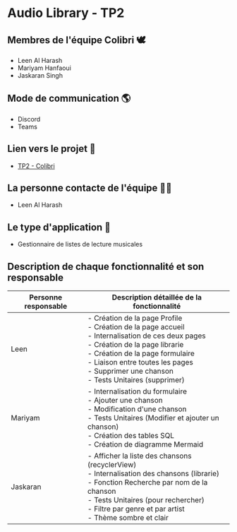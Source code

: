 # Audio Library - TP2 

## Membres de l'équipe Colibri 🕊
- Leen Al Harash
- Mariyam Hanfaoui
- Jaskaran Singh

## Mode de communication 🌎
- Discord
- Teams

## Lien vers le projet 🔗
- [TP2 - Colibri](https://git.dti.crosemont.quebec/lal/tp2-colibri)

## La personne contacte de l'équipe 🙎‍♀️
- Leen Al Harash

## Le type d'application 📱
- Gestionnaire de listes de lecture musicales

## Description de chaque fonctionnalité et son responsable 
| Personne responsable | Description détaillée de la fonctionnalité |
| ------------- | ------------- |
| Leen | - Création de la page Profile<br/> - Création de la page accueil<br /> - Internalisation de ces deux pages<br/> - Création de la page librarie<br /> - Création de la page formulaire<br/> - Liaison entre toutes les pages<br/> - Supprimer une chanson<br /> - Tests Unitaires (supprimer)|
| Mariyam |  - Internalisation du formulaire<br /> - Ajouter une chanson <br/> - Modification d'une chanson<br /> - Tests Unitaires (Modifier et ajouter un chanson)<br /> - Création des tables SQL<br/> - Création de diagramme Mermaid|
| Jaskaran | - Afficher la liste des chansons (recyclerView)<br /> - Internalisation des chansons (librarie)<br /> - Fonction Recherche par nom de la chanson<br />  - Tests Unitaires (pour rechercher)<br /> - Filtre par genre et par artist<br /> - Thème sombre et clair|